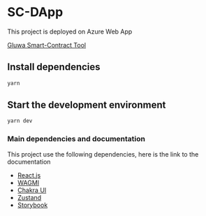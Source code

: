 # SC-DApp

This project is deployed on Azure Web App

[Gluwa Smart-Contract Tool](https://sc-contract-client-test-app-service.azurewebsites.net/)

## Install dependencies

```bash
yarn
```

## Start the development environment

```bash
yarn dev
```

### Main dependencies and documentation

This project use the following dependencies, here is the link to the documentation

- [React.js](https://reactjs.org/docs/getting-started.html)
- [WAGMI](https://wagmi.sh/react/getting-started)
- [Chakra UI](https://chakra-ui.com/getting-started)
- [Zustand](https://github.com/pmndrs/zustand)
- [Storybook](https://storybook.js.org/docs/react/get-started/introduction)
